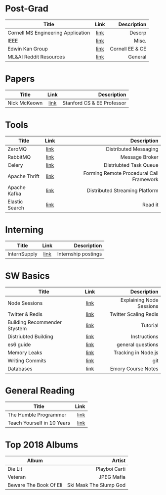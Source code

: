 
# Post-Grad
|Title|Link|Description|
|-----|:--:|----------:|
|Cornell MS Engineering Application|[link](https://tech.cornell.edu/admissions/meng-application/)|Descrp|
|IEEE|[link](https://www.computer.org/)|Misc.|
|Edwin Kan Group|[link](http://kan.ece.cornell.edu/openings/)|Cornell EE & CE|
|ML&AI Reddit Resources|[link](https://www.reddit.com/r/cscareerquestions/comments/5knyia/how_to_stay_up_to_date_with_all_the_mlaideep/)|General|

# Papers
|Title|Link|Description|
|-----|:--:|----------:|
|Nick McKeown| [link](http://yuba.stanford.edu/~nickm/papers/)| Stanford CS & EE Professor|

# Tools
|Title|Link|Description|
|-----|:--:|----------:|
|ZeroMQ|[link](http://zeromq.org/)|Distributed Messaging|
|RabbitMQ|[link](https://www.rabbitmq.com/)|Message Broker|
|Celery|[link](http://www.celeryproject.org/)|Distriubted Task Queue|
|Apache Thrift|[link](https://thrift.apache.org/)|Forming Remote Procedural Call Framework|
|Apache Kafka|[link](https://kafka.apache.org/)|Distributed Streaming Platform|
|Elastic Search|[link](https://www.elastic.co/)|Read it|

# Interning
|Title|Link|Description|
|-----|:--:|----------:|
|InternSupply|[link](https://www.intern.supply/)|Internship postings|

# SW Basics
|Title|Link|Description|
|-----|:--:|----------:|
|Node Sessions|[link](https://stormpath.com/blog/everything-you-ever-wanted-to-know-about-node-dot-js-sessions)|Explaining Node Sessions|
|Twitter & Redis|[link](http://highscalability.com/blog/2014/9/8/how-twitter-uses-redis-to-scale-105tb-ram-39mm-qps-10000-ins.html)|Twitter Scaling Redis|
|Building Recommender Stystem|[link](https://buildingrecommenders.wordpress.com/)|Tutorial|
|Distriubted Building|[link](http://www.hpcs.cs.tsukuba.ac.jp/~tatebe/lecture/h23/dsys/dsd-tutorial.html)|Instructions|
|es6 guide|[link](http://www.punch.cool/community/questions-answers/engineering/ecmascript6/)|general questions|
|Memory Leaks|[link](https://www.toptal.com/nodejs/debugging-memory-leaks-node-js-applications)|Tracking in Node.js|
|Writing Commits|[link](https://chris.beams.io/posts/git-commit/)|git|
|Databases|[link](http://www.mathcs.emory.edu/~cheung/Courses/554/Syllabus/syl.html#CURRENT)|Emory Course Notes|

# General Reading
|Title|Link|
|-----|---:|
|The Humble Programmer|[link](https://www.cs.utexas.edu/~EWD/transcriptions/EWD03xx/EWD340.html)|
|Teach Yourself in 10 Years|[link](http://wiki.c2.com/?TeachYourselfProgrammingInTenYears)|

# Top 2018 Albums
|Album|Artist|
|-----|------:|
|Die Lit|Playboi Carti|
|Veteran|JPEG Mafia|
|Beware The Book Of Eli| Ski Mask The Slump God|
